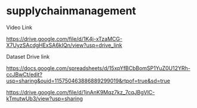 # supplychainmanagement
Video Link

https://drive.google.com/file/d/1K4j-xTzaMCG-X7UyzSAcdgHExSA6kIQn/view?usp=drive_link


Dataset Drive link

https://docs.google.com/spreadsheets/d/15xpYfBCbBomSP1YuZ0U12YRh-ccJBwCt/edit?usp=sharing&ouid=115750463886889299019&rtpof=true&sd=true

https://drive.google.com/file/d/1jnAnK9Mqz7kz_7cqJBgVlC-kTmutwUb3/view?usp=sharing
